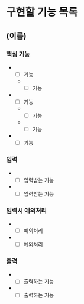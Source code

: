 # 구현할 기능 목록

## (이름)
### 핵심 기능
- +[ ] 기능  
  - +[ ] 기능  
- +[ ] 기능  
  - +[ ] 기능  
  - +[ ] 기능  
- +[ ] 기능  

### 입력
- +[ ] 입력받는 기능  
- +[ ] 입력받는 기능  

### 입력시 예외처리
- +[ ] 예외처리  
- +[ ] 예외처리  

### 출력
- +[ ] 출력하는 기능  
- +[ ] 출력하는 기능  
